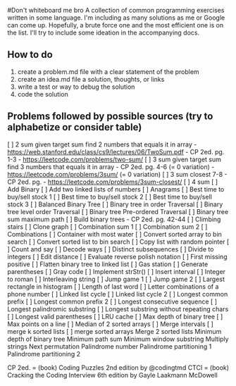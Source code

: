 #Don't whiteboard me bro
A collection of common programming exercises written in some language.
I'm including as many solutions as me or Google can come up.
Hopefully, a brute force one and the most efficient one is on the list.
I'll try to include some ideation in the accompanying docs.

## How to do
  1. create a problem.md file with a clear statement of the problem
  2. create an idea.md file a solution, thoughts, or links
  3. write a test or way to debug the solution
  4. code the solution

## Problems followed by possible sources (try to alphabetize or consider table)
  [ ] 2 sum given target sum find 2 numbers that equals it in array
    - https://web.stanford.edu/class/cs9/lectures/06/TwoSum.pdf
    - CP 2ed. pg. 1-3
    - https://leetcode.com/problems/two-sum/
  [ ] 3 sum given target sum find 3 numbers that equals it in array
    - CP 2ed. pg. 4-6 (= 0 variation)
    - https://leetcode.com/problems/3sum/ (= 0 variation)
  [ ] 3 sum closest 7-8
    - CP 2ed. pg.
    - https://leetcode.com/problems/3sum-closest/
  [ ] 4 sum
  [ ] Add Binary
  [ ] Add two linked lists of numbers
  [ ] Anagrams
  [ ] Best time to buy/sell stock 1
  [ ] Best time to buy/sell stock 2
  [ ] Best time to buy/sell stock 3
  [ ] Balanced Binary Tree
  [ ] Binary tree in order Traversal
  [ ] Binary tree level order Traversal
  [ ] Binary tree Pre-ordered Traversal
  [ ] Binary tree sum maximum path
  [ ] Build binary trees
    - CP 2ed. pg. 42-44
  [ ] Climbing stairs
  [ ] Clone graph
  [ ] Combination sum 1
  [ ] Combination sum 2
  [ ] Combinations
  [ ] Container with most water
  [ ] Convert sorted array to bin search
  [ ] Convert sorted list to bin search
  [ ] Copy list with random pointer
  [ ] Count and say
  [ ] Decode ways
  [ ] Distinct subsequences
  [ ] Divide to integers
  [ ] Edit distance
  [ ] Evaluate reverse polish notation
  [ ] First missing positive
  [ ] Flatten binary tree to linked list
  [ ] Gas station
  [ ] Generate parentheses
  [ ] Gray code
  [ ] Implement strStr()
  [ ] Insert interval
  [ ] Integer to roman
  [ ] Interleaving string
  [ ] Jump game 1
  [ ] Jump game 2
  [ ] Largest rectangle in histogram
  [ ] Length of last word
  [ ] Letter combinations of a phone number
  [ ] Linked list cycle
  [ ] Linked list cycle 2
  [ ] Longest common prefix
  [ ] Longest common prefix 2
  [ ] Longest consecutive sequence
  [ ] Longest palindromic substring
  [ ] Longest substring without repeating chars
  [ ] Longest valid parentheses
  [ ] LRU cache
  [ ] Max depth of binary tree
  [ ] Max points on a line
  [ ] Median of 2 sorted arrays
  [ ] Merge intervals
  [ ] merge k sorted lists
  [ ] merge sorted arrays
Merge 2 sorted lists
Minimum depth of binary tree
Minimum path sum
Minimum window substring
Multiply strings
Next permutation
Palindrome number
Palindrome partitioning 1
Palindrome partitioning 2


CP 2ed. = (book) Coding Puzzles 2nd edition by @codingtmd
CTCI = (book) Cracking the Coding Interview 6th edition by Gayle Laakmann McDowell
